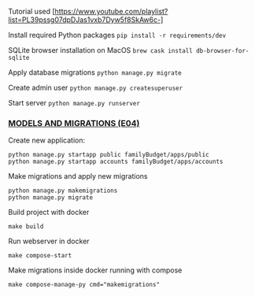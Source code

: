 Tutorial used [https://www.youtube.com/playlist?list=PL39pssg07dpDJas1vxb7Dyw5f8SkAw6c-]

Install required Python packages 
`pip install -r requirements/dev`

SQLite browser installation on MacOS 
`brew cask install db-browser-for-sqlite`

Apply database migrations 
`python manage.py migrate`

Create admin user 
`python manage.py createsuperuser`

Start server 
`python manage.py runserver`

### [MODELS AND MIGRATIONS (E04)](https://www.youtube.com/watch?v=lCREG7J7JMg&list=PL39pssg07dpDJas1vxb7Dyw5f8SkAw6c-&index=4)
Create new application:
```
python manage.py startapp public familyBudget/apps/public
python manage.py startapp accounts familyBudget/apps/accounts
```

Make migrations and apply new migrations
```
python manage.py makemigrations
python manage.py migrate 
```

Build project with docker
```
make build
```

Run webserver in docker
```
make compose-start
```

Make migrations inside docker running with compose
```
make compose-manage-py cmd="makemigrations"
```